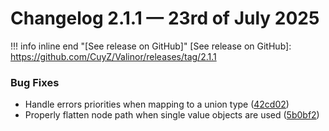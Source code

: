 # Changelog 2.1.1 — 23rd of July 2025

!!! info inline end "[See release on GitHub]"
    [See release on GitHub]: https://github.com/CuyZ/Valinor/releases/tag/2.1.1

### Bug Fixes

* Handle errors priorities when mapping to a union type ([42cd02](https://github.com/CuyZ/Valinor/commit/42cd0233bbe7826b0d7e950fabcfa2b0abb9bfe4))
* Properly flatten node path when single value objects are used ([5b0bf2](https://github.com/CuyZ/Valinor/commit/5b0bf2c3a33333d1278595a94bf5df5defbd7056))
